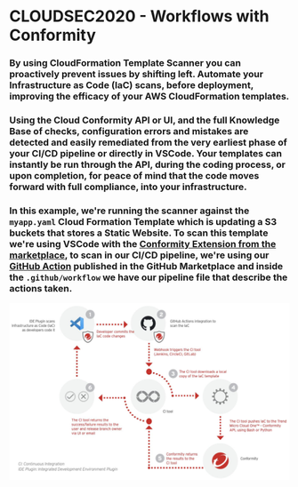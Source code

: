 # CLOUDSEC2020 - Workflows with Conformity

### By using CloudFormation Template Scanner you can proactively prevent issues by shifting left. Automate your Infrastructure as Code (IaC) scans, before deployment, improving the efficacy of your AWS CloudFormation templates. 

### Using the Cloud Conformity API or UI, and the full Knowledge Base of checks, configuration errors and mistakes are detected and easily remediated from the very earliest phase of your CI/CD pipeline or directly in VSCode. Your templates can instantly be run through the API, during the coding process, or upon completion, for peace of mind that the code moves forward with full compliance, into your infrastructure.


### In this example, we're running the scanner against the ```myapp.yaml``` Cloud Formation Template which is updating a S3 buckets that stores a Static Website. To scan this template we're using VSCode with the [Conformity Extension from the marketplace](https://marketplace.visualstudio.com/items?itemName=raphaelbottino.cc-template-scanner), to scan in our CI/CD pipeline, we're using our [GitHub Action](https://github.com/marketplace/actions/cloud-one-conformity-pipeline-scanner) published in the GitHub Marketplace and inside the ```.github/workflow``` we have our pipeline file that describe the actions taken.

![](CF_topology.png)








